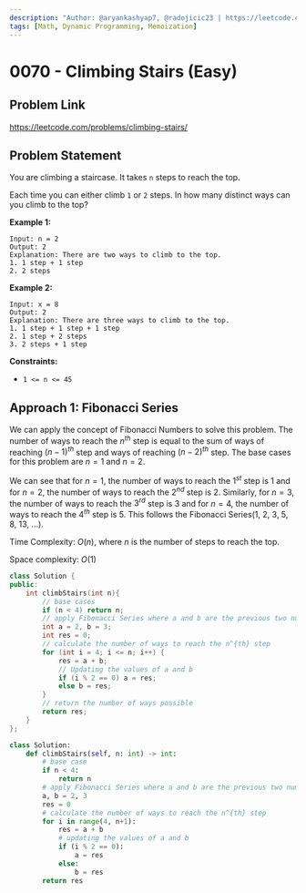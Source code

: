 ```yaml
---
description: "Author: @aryankashyap7, @radojicic23 | https://leetcode.com/problems/climbing-stairs/"
tags: [Math, Dynamic Programming, Memoization]
---
```


# 0070 - Climbing Stairs (Easy)

## Problem Link

https://leetcode.com/problems/climbing-stairs/

## Problem Statement

You are climbing a staircase. It takes `n` steps to reach the top.

Each time you can either climb `1` or `2` steps. In how many distinct ways can you climb to the top?

**Example 1:**

```
Input: n = 2
Output: 2
Explanation: There are two ways to climb to the top.
1. 1 step + 1 step
2. 2 steps
```

**Example 2:**

```
Input: x = 8
Output: 2
Explanation: There are three ways to climb to the top.
1. 1 step + 1 step + 1 step
2. 1 step + 2 steps
3. 2 steps + 1 step
```

**Constraints:**

- `1 <= n <= 45`

## Approach 1: Fibonacci Series

We can apply the concept of Fibonacci Numbers to solve this problem. The number of ways to reach the $n^{th}$ step is equal to the sum of ways of reaching $(n-1)^{th}$ step and ways of reaching $(n-2)^{th}$ step. The base cases for this problem are $n = 1$ and $n = 2$.

We can see that for $n = 1$, the number of ways to reach the $1^{st}$ step is $1$ and for $n = 2$, the number of ways to reach the $2^{nd}$ step is $2$. Similarly, for $n = 3$, the number of ways to reach the $3^{rd}$ step is $3$ and for $n = 4$, the number of ways to reach the $4^{th}$ step is $5$. This follows the Fibonacci Series(1, 2, 3, 5, 8, 13, ...).

Time Complexity: $O(n)$, where $n$ is the number of steps to reach the top.

Space complexity: $O(1)$

<Tabs>
<TabItem value="cpp" label="C++">

<SolutionAuthor name="@aryankashyap7"/>

```cpp
class Solution {
public:
    int climbStairs(int n){
        // base cases
        if (n < 4) return n;
        // apply Fibonacci Series where a and b are the previous two numbers
        int a = 2, b = 3;
        int res = 0;
        // calculate the number of ways to reach the n^{th} step
        for (int i = 4; i <= n; i++) {
            res = a + b;
            // Updating the values of a and b
            if (i % 2 == 0) a = res;
            else b = res;
        }
        // return the number of ways possible
        return res;
    }
};
```

</TabItem>

<TabItem value="python" label="Python">
<SolutionAuthor name="@radojicic23"/>

```python
class Solution:
    def climbStairs(self, n: int) -> int:
        # base case 
        if n < 4: 
            return n
        # apply Fibonacci Series where a and b are the previous two numbers
        a, b = 2, 3
        res = 0
        # calculate the number of ways to reach the n^{th} step
        for i in range(4, n+1):
            res = a + b
            # updating the values of a and b
            if (i % 2 == 0):
                a = res 
            else:
                b = res 
        return res 
```

</TabItem>
</Tabs>

